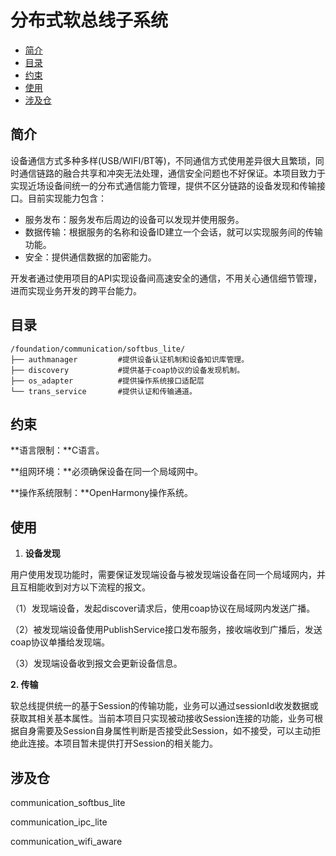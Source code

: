# 分布式软总线子系统<a name="ZH-CN_TOPIC_0000001051344287"></a>

-   [简介](#section11660541593)
-   [目录](#section1464106163817)
-   [约束](#section1718733212019)
-   [使用](#section167037358130)
-   [涉及仓](#section4499619123117)

## 简介<a name="section11660541593"></a>

设备通信方式多种多样\(USB/WIFI/BT等\)，不同通信方式使用差异很大且繁琐，同时通信链路的融合共享和冲突无法处理，通信安全问题也不好保证。本项目致力于实现近场设备间统一的分布式通信能力管理，提供不区分链路的设备发现和传输接口。目前实现能力包含：

-   服务发布：服务发布后周边的设备可以发现并使用服务。
-   数据传输：根据服务的名称和设备ID建立一个会话，就可以实现服务间的传输功能。
-   安全：提供通信数据的加密能力。

开发者通过使用项目的API实现设备间高速安全的通信，不用关心通信细节管理，进而实现业务开发的跨平台能力。

## 目录<a name="section1464106163817"></a>

```
/foundation/communication/softbus_lite/
├── authmanager         #提供设备认证机制和设备知识库管理。
├── discovery           #提供基于coap协议的设备发现机制。
├── os_adapter          #提供操作系统接口适配层
└── trans_service       #提供认证和传输通道。
```

## 约束<a name="section1718733212019"></a>

**语言限制：**C语言。

**组网环境：**必须确保设备在同一个局域网中。

**操作系统限制：**OpenHarmony操作系统。

## 使用<a name="section167037358130"></a>

1.  **设备发现**

用户使用发现功能时，需要保证发现端设备与被发现端设备在同一个局域网内，并且互相能收到对方以下流程的报文。

（1）发现端设备，发起discover请求后，使用coap协议在局域网内发送广播。

（2）被发现端设备使用PublishService接口发布服务，接收端收到广播后，发送coap协议单播给发现端。

（3）发现端设备收到报文会更新设备信息。

**2. 传输**

软总线提供统一的基于Session的传输功能，业务可以通过sessionId收发数据或获取其相关基本属性。当前本项目只实现被动接收Session连接的功能，业务可根据自身需要及Session自身属性判断是否接受此Session，如不接受，可以主动拒绝此连接。本项目暂未提供打开Session的相关能力。

## 涉及仓<a name="section4499619123117"></a>

communication\_softbus\_lite

communication\_ipc\_lite

communication\_wifi\_aware

